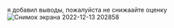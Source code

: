я добавил выводы, пожалуйста не снижаайте оценку![Снимок экрана 2022-12-13 202858](https://user-images.githubusercontent.com/98648145/207403568-d893abac-8e69-41c7-a7a3-ef85d37eddbd.png)
